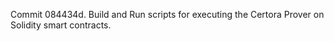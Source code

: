 Commit 084434d.                    Build and Run scripts for executing the Certora Prover on Solidity smart contracts.
